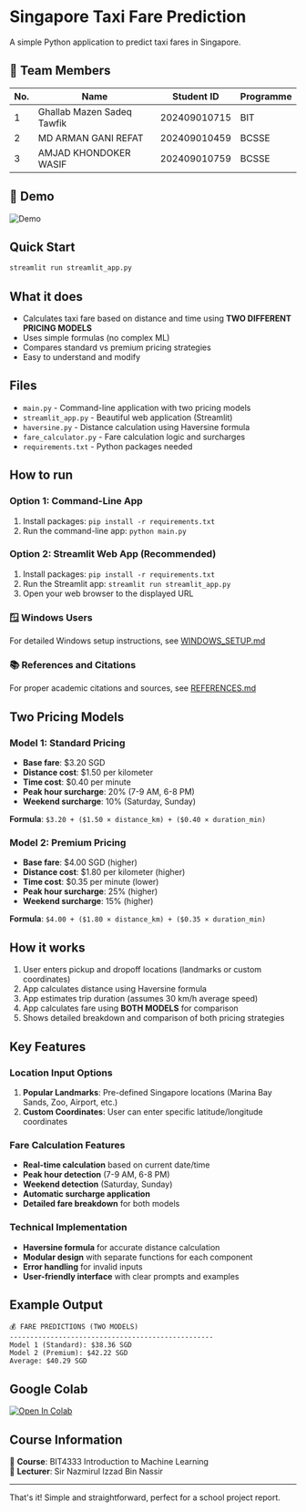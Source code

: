 # Singapore Taxi Fare Prediction

A simple Python application to predict taxi fares in Singapore.

## 👥 Team Members

| No. | Name | Student ID | Programme |
|-----|------|------------|-----------|
| 1 | Ghallab Mazen Sadeq Tawfik | 202409010715 | BIT |
| 2 | MD ARMAN GANI REFAT | 202409010459 | BCSSE |
| 3 | AMJAD KHONDOKER WASIF | 202409010759 | BCSSE |

## 🎥 Demo

![Demo](homepage.gif)

## Quick Start

```bash
streamlit run streamlit_app.py
```



## What it does
- Calculates taxi fare based on distance and time using **TWO DIFFERENT PRICING MODELS**
- Uses simple formulas (no complex ML)
- Compares standard vs premium pricing strategies
- Easy to understand and modify

## Files
- `main.py` - Command-line application with two pricing models
- `streamlit_app.py` - Beautiful web application (Streamlit)
- `haversine.py` - Distance calculation using Haversine formula
- `fare_calculator.py` - Fare calculation logic and surcharges
- `requirements.txt` - Python packages needed

## How to run

### Option 1: Command-Line App
1. Install packages: `pip install -r requirements.txt`
2. Run the command-line app: `python main.py`

### Option 2: Streamlit Web App (Recommended)
1. Install packages: `pip install -r requirements.txt`
2. Run the Streamlit app: `streamlit run streamlit_app.py`
3. Open your web browser to the displayed URL

### 🪟 **Windows Users**
For detailed Windows setup instructions, see [WINDOWS_SETUP.md](WINDOWS_SETUP.md)

### 📚 **References and Citations**
For proper academic citations and sources, see [REFERENCES.md](REFERENCES.md)

## Two Pricing Models

### Model 1: Standard Pricing
- **Base fare**: $3.20 SGD
- **Distance cost**: $1.50 per kilometer
- **Time cost**: $0.40 per minute
- **Peak hour surcharge**: 20% (7-9 AM, 6-8 PM)
- **Weekend surcharge**: 10% (Saturday, Sunday)

**Formula**: `$3.20 + ($1.50 × distance_km) + ($0.40 × duration_min)`

### Model 2: Premium Pricing
- **Base fare**: $4.00 SGD (higher)
- **Distance cost**: $1.80 per kilometer (higher)
- **Time cost**: $0.35 per minute (lower)
- **Peak hour surcharge**: 25% (higher)
- **Weekend surcharge**: 15% (higher)

**Formula**: `$4.00 + ($1.80 × distance_km) + ($0.35 × duration_min)`

## How it works
1. User enters pickup and dropoff locations (landmarks or custom coordinates)
2. App calculates distance using Haversine formula
3. App estimates trip duration (assumes 30 km/h average speed)
4. App calculates fare using **BOTH MODELS** for comparison
5. Shows detailed breakdown and comparison of both pricing strategies

## Key Features

### Location Input Options
1. **Popular Landmarks**: Pre-defined Singapore locations (Marina Bay Sands, Zoo, Airport, etc.)
2. **Custom Coordinates**: User can enter specific latitude/longitude coordinates

### Fare Calculation Features
- **Real-time calculation** based on current date/time
- **Peak hour detection** (7-9 AM, 6-8 PM)
- **Weekend detection** (Saturday, Sunday)
- **Automatic surcharge application**
- **Detailed fare breakdown** for both models

### Technical Implementation
- **Haversine formula** for accurate distance calculation
- **Modular design** with separate functions for each component
- **Error handling** for invalid inputs
- **User-friendly interface** with clear prompts and examples

## Example Output
```
💰 FARE PREDICTIONS (TWO MODELS)
--------------------------------------------------
Model 1 (Standard): $38.36 SGD
Model 2 (Premium): $42.22 SGD
Average: $40.29 SGD
```
## Google Colab

[![Open In Colab](https://colab.research.google.com/assets/colab-badge.svg)](https://colab.research.google.com/drive/1VfD0HH5oF2qpYxyPkzjQzoshiT9fZBPN?usp=sharing)

## Course Information

📌 **Course**: BIT4333 Introduction to Machine Learning  
📌 **Lecturer**: Sir Nazmirul Izzad Bin Nassir

---

That's it! Simple and straightforward, perfect for a school project report.
